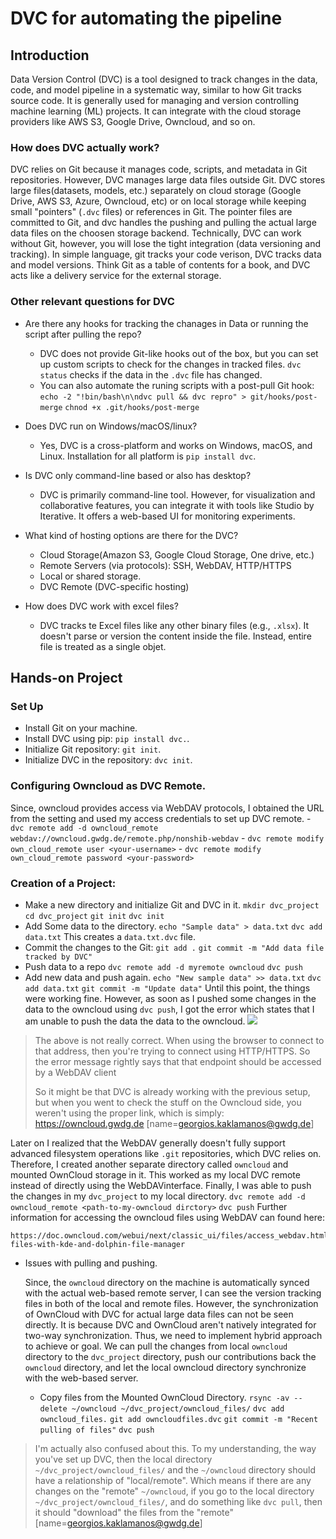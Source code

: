 # DVC for automating the pipeline

## Introduction
Data Version Control (DVC) is a tool designed to track changes in the data, code, and model pipeline in a systematic way, similar to how Git tracks source code. It is generally used for managing and version controlling machine learning (ML) projects. It can integrate with the cloud storage providers like AWS S3, Google Drive, Owncloud, and so on. 

### How does DVC actually work?
DVC relies on Git because it manages code, scripts, and metadata in Git repositories. However, DVC manages large data files outside Git. DVC stores large files(datasets, models, etc.) separately  on cloud storage (Google Drive, AWS S3, Azure, Owncloud, etc) or on local storage while keeping small "pointers" (```.dvc``` files) or references in Git. The pointer files are committed to Git, and dvc handles the pushing and pulling the actual large data files on the choosen storage backend. Technically, DVC can work without Git, however, you will lose the tight integration (data versioning and tracking). In simple language, git tracks your code verison, DVC tracks data and model versions. Think Git as a table of contents for a book, and DVC acts like a delivery service for the external storage.  

### Other relevant questions for DVC
* Are there any hooks for tracking the chanages in Data or running the script after pulling the repo?
    - DVC does not provide Git-like hooks out of the box, but you can set up custom scripts to check for the changes in tracked files. ```dvc status``` checks if the data in the ```.dvc``` file has changed. 
    - You can also automate the runing scripts with a post-pull Git hook:
    ```echo -2 "!bin/bash\n\ndvc pull && dvc repro" > git/hooks/post-merge```
    ```chnod +x .git/hooks/post-merge```
* Does DVC run on Windows/macOS/linux?
    - Yes, DVC is a cross-platform and works on Windows, macOS, and Linux. Installation for all platform is ```pip install dvc```.

* Is DVC only command-line based or also has desktop?
    - DVC is primarily command-line tool. However, for visualization and collaborative features, you can integrate it with tools like Studio by Iterative. It offers a web-based UI for monitoring experiments. 

* What kind of hosting options are there for the DVC?
    - Cloud Storage(Amazon S3, Google Cloud Storage, One drive, etc.)
    - Remote Servers (via protocols): SSH, WebDAV, HTTP/HTTPS
    - Local or shared storage.
    - DVC Remote (DVC-specific hosting)

* How does DVC work with excel files?
    - DVC tracks te Excel files like any other binary files (e.g., ```.xlsx```). It doesn't parse or version the content inside the file. Instead, entire file is treated as a single objet. 

## Hands-on Project

### Set Up
* Install Git on your machine.
* Install DVC using pip: ```pip install dvc.```.
* Initialize Git repository: ```git init```.
* Initialize DVC in the repository: ```dvc init```.

### Configuring Owncloud as DVC Remote.
Since, owncloud provides access via WebDAV protocols, I obtained the URL from the setting and used my access credentials to set up DVC remote. 
    - ```dvc remote add -d owncloud_remote webdav://owncloud.gwdg.de/remote.php/nonshib-webdav```
    - ```dvc remote modify own_cloud_remote user <your-username>```
    - ```dvc remote modify own_cloud_remote password <your-password>```


### Creation of a Project:
* Make a new directory and initialize Git and DVC in it. 
```mkdir dvc_project```
```cd dvc_project```
```git init```
```dvc init```
* Add Some data to the directory. 
```echo "Sample data" > data.txt```
```dvc add data.txt```
    This creates a ```data.txt.dvc``` file.
* Commit the changes to the Git:
```git add .```
```git commit -m "Add data file tracked by DVC"```
* Push data to a repo
```dvc remote add -d myremote owncloud```
```dvc push```
* Add new data and push again.
```echo "New sample data" >> data.txt```
```dvc add data.txt```
```git commit -m "Update data"```
    Until this point, the things were working fine. However, as soon as I pushed some changes in the data to the owncloud using ```dvc push```, I got the error which states that I am unable to push the data the data to the owncloud. ![](https://pad.gwdg.de/uploads/eb953bad-94e0-4165-a265-34d493c48508.png)

> The above is not really correct. When using the browser to connect to that address, then you're trying to connect using HTTP/HTTPS. So the error message rightly says that that endpoint should be accessed by a WebDAV client
> 
> So it might be that DVC is already working with the previous setup, but when you went to check the stuff on the Owncloud side, you weren't using the proper link, which is simply: https://owncloud.gwdg.de
> [name=georgios.kaklamanos@gwdg.de]


Later on I realized that the WebDAV generally doesn't fully support advanced filesystem operations like ```.git``` repositories, which DVC relies on. Therefore, I created another separate directory called ```owncloud``` and mounted OwnCloud storage in it. This worked as my local DVC remote instead of directly using the WebDAVinterface. Finally, I was able to push the changes in my ```dvc_project``` to my local directory. 
```dvc remote add -d owncloud_remote <path-to-my-owncloud dirctory>```
```dvc push```
    Further information for accessing the owncloud files using WebDAV can found here:

    https://doc.owncloud.com/webui/next/classic_ui/files/access_webdav.html#accessing-files-with-kde-and-dolphin-file-manager
    
* Issues with pulling and pushing.
    
    Since, the ```owncloud``` directory on the machine is automatically synced with the actual web-based remote server, I can see the version tracking files in both of the local and remote files. However, the synchronization of OwnCloud with DVC for actual large data files can not be seen directly. It is because DVC and OwnCloud aren't natively integrated for two-way synchronization. Thus, we need to implement hybrid approach to achieve or goal. We can pull the changes from local ```owncloud``` directory to the ```dvc_project``` directory, push our contributions back the ```owncloud``` directory, and let the local owncloud directory synchronize with the web-based server.
    
    - Copy files from the Mounted OwnCloud Directory.
    ```rsync -av --delete ~/owncloud ~/dvc_project/owncloud_files/```
    ```dvc add owncloud_files.```
    ```git add owncloudfiles.dvc```
    ```git commit -m "Recent pulling of files"```
    ```dvc push```
    
> I'm actually also confused about this. To my understanding, the way you've set up DVC, then the local directory `~/dvc_project/owncloud_files/` and the `~/owncloud` directory should have a relationship of "local/remote". 
> Which means if there are any changes on the "remote" `~/owncloud`, if you go to the local directory `~/dvc_project/owncloud_files/`, and do something like `dvc pull`, then it should "download" the files from the "remote"
> [name=georgios.kaklamanos@gwdg.de]





